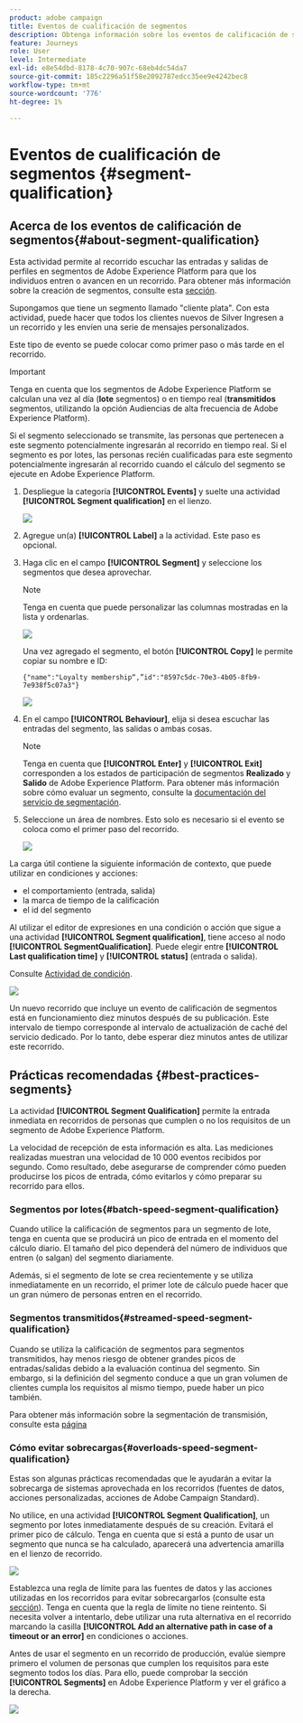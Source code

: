 ```yaml
---
product: adobe campaign
title: Eventos de cualificación de segmentos
description: Obtenga información sobre los eventos de calificación de segmentos
feature: Journeys
role: User
level: Intermediate
exl-id: e8e54dbd-8178-4c70-907c-68eb4dc54da7
source-git-commit: 185c2296a51f58e2092787edcc35ee9e4242bec8
workflow-type: tm+mt
source-wordcount: '776'
ht-degree: 1%

---
```


# Eventos de cualificación de segmentos {#segment-qualification}

## Acerca de los eventos de calificación de segmentos{#about-segment-qualification}

Esta actividad permite al recorrido escuchar las entradas y salidas de perfiles en segmentos de Adobe Experience Platform para que los individuos entren o avancen en un recorrido. Para obtener más información sobre la creación de segmentos, consulte esta [sección](../segment/about-segments.md).

Supongamos que tiene un segmento llamado &quot;cliente plata&quot;. Con esta actividad, puede hacer que todos los clientes nuevos de Silver Ingresen a un recorrido y les envíen una serie de mensajes personalizados.

Este tipo de evento se puede colocar como primer paso o más tarde en el recorrido.

>[!IMPORTANT]
>
>Tenga en cuenta que los segmentos de Adobe Experience Platform se calculan una vez al día (**lote** segmentos) o en tiempo real (**transmitidos** segmentos, utilizando la opción Audiencias de alta frecuencia de Adobe Experience Platform).
>
>Si el segmento seleccionado se transmite, las personas que pertenecen a este segmento potencialmente ingresarán al recorrido en tiempo real. Si el segmento es por lotes, las personas recién cualificadas para este segmento potencialmente ingresarán al recorrido cuando el cálculo del segmento se ejecute en Adobe Experience Platform.


1. Despliegue la categoría **[!UICONTROL Events]** y suelte una actividad **[!UICONTROL Segment qualification]** en el lienzo.

   ![](../assets/segment5.png)

1. Agregue un(a) **[!UICONTROL Label]** a la actividad. Este paso es opcional.

1. Haga clic en el campo **[!UICONTROL Segment]** y seleccione los segmentos que desea aprovechar.

   >[!NOTE]
   >
   >Tenga en cuenta que puede personalizar las columnas mostradas en la lista y ordenarlas.

   ![](../assets/segment6.png)

   Una vez agregado el segmento, el botón **[!UICONTROL Copy]** le permite copiar su nombre e ID:

   `{"name":"Loyalty membership“,”id":"8597c5dc-70e3-4b05-8fb9-7e938f5c07a3"}`

   ![](../assets/segment-copy.png)

1. En el campo **[!UICONTROL Behaviour]**, elija si desea escuchar las entradas del segmento, las salidas o ambas cosas.

   >[!NOTE]
   >
   >Tenga en cuenta que **[!UICONTROL Enter]** y **[!UICONTROL Exit]** corresponden a los estados de participación de segmentos **Realizado** y **Salido** de Adobe Experience Platform. Para obtener más información sobre cómo evaluar un segmento, consulte la [documentación del servicio de segmentación](https://experienceleague.adobe.com/docs/experience-platform/segmentation/tutorials/evaluate-a-segment.html?lang=en#interpret-segment-results).

1. Seleccione un área de nombres. Esto solo es necesario si el evento se coloca como el primer paso del recorrido.

   ![](../assets/segment7.png)

La carga útil contiene la siguiente información de contexto, que puede utilizar en condiciones y acciones:

* el comportamiento (entrada, salida)
* la marca de tiempo de la calificación
* el id del segmento

Al utilizar el editor de expresiones en una condición o acción que sigue a una actividad **[!UICONTROL Segment qualification]**, tiene acceso al nodo **[!UICONTROL SegmentQualification]**. Puede elegir entre **[!UICONTROL Last qualification time]** y **[!UICONTROL status]** (entrada o salida).

Consulte [Actividad de condición](../building-journeys/condition-activity.md#about_condition).

![](../assets/segment8.png)

Un nuevo recorrido que incluye un evento de calificación de segmentos está en funcionamiento diez minutos después de su publicación. Este intervalo de tiempo corresponde al intervalo de actualización de caché del servicio dedicado. Por lo tanto, debe esperar diez minutos antes de utilizar este recorrido.

## Prácticas recomendadas {#best-practices-segments}

La actividad **[!UICONTROL Segment Qualification]** permite la entrada inmediata en recorridos de personas que cumplen o no los requisitos de un segmento de Adobe Experience Platform.

La velocidad de recepción de esta información es alta. Las mediciones realizadas muestran una velocidad de 10 000 eventos recibidos por segundo. Como resultado, debe asegurarse de comprender cómo pueden producirse los picos de entrada, cómo evitarlos y cómo preparar su recorrido para ellos.

### Segmentos por lotes{#batch-speed-segment-qualification}

Cuando utilice la calificación de segmentos para un segmento de lote, tenga en cuenta que se producirá un pico de entrada en el momento del cálculo diario. El tamaño del pico dependerá del número de individuos que entren (o salgan) del segmento diariamente.

Además, si el segmento de lote se crea recientemente y se utiliza inmediatamente en un recorrido, el primer lote de cálculo puede hacer que un gran número de personas entren en el recorrido.

### Segmentos transmitidos{#streamed-speed-segment-qualification}

Cuando se utiliza la calificación de segmentos para segmentos transmitidos, hay menos riesgo de obtener grandes picos de entradas/salidas debido a la evaluación continua del segmento. Sin embargo, si la definición del segmento conduce a que un gran volumen de clientes cumpla los requisitos al mismo tiempo, puede haber un pico también.

Para obtener más información sobre la segmentación de transmisión, consulte esta [página](https://experienceleague.adobe.com/docs/experience-platform/segmentation/api/streaming-segmentation.html#api)

### Cómo evitar sobrecargas{#overloads-speed-segment-qualification}

Estas son algunas prácticas recomendadas que le ayudarán a evitar la sobrecarga de sistemas aprovechada en los recorridos (fuentes de datos, acciones personalizadas, acciones de Adobe Campaign Standard).

No utilice, en una actividad **[!UICONTROL Segment Qualification]**, un segmento por lotes inmediatamente después de su creación. Evitará el primer pico de cálculo. Tenga en cuenta que si está a punto de usar un segmento que nunca se ha calculado, aparecerá una advertencia amarilla en el lienzo de recorrido.

![](../assets/segment-error.png)

Establezca una regla de límite para las fuentes de datos y las acciones utilizadas en los recorridos para evitar sobrecargarlos (consulte esta [sección](../api/capping.md)). Tenga en cuenta que la regla de límite no tiene reintento. Si necesita volver a intentarlo, debe utilizar una ruta alternativa en el recorrido marcando la casilla **[!UICONTROL Add an alternative path in case of a timeout or an error]** en condiciones o acciones.

Antes de usar el segmento en un recorrido de producción, evalúe siempre primero el volumen de personas que cumplen los requisitos para este segmento todos los días. Para ello, puede comprobar la sección **[!UICONTROL Segments]** en Adobe Experience Platform y ver el gráfico a la derecha.

![](../assets/segment-overload.png)
